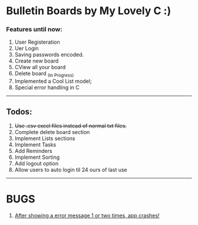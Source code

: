 # Bulletin Boards by My Lovely C :)

<h3>Features until now:</h3>
<ol>
    <li>User Registeration</li>
    <li>Uer Login </li>
    <li>Saving passwords encoded.</li>
    <li>Create new board</li>
    <li>CView all your board</li>
    <li>Delete board <sub>(In Progress)</sub></li>
    <li>Implemented a Cool List model;</li>
    <li>Special error handling in C</li>
</ol>
<hr />
<h2>Todos:</h2>
<ol>
    <li><s>Use .csv excel files instead of normal txt files.</s></li>
    <li>Complete delete board section</li>
    <li>Implement Lists sections</li>
    <li>Implement Tasks</li>
    <li>Add Reminders</li>
    <li>Implement Sorting</li>
    <li>Add logout option</li>
    <li>Allow users to auto login til 24 ours of last use</li>
</ol>
<hr />
<h1>BUGS</h1>
<ol>
    <li><u> After showing a error message 1 or two times, app crashes!</u></li>
</ol>